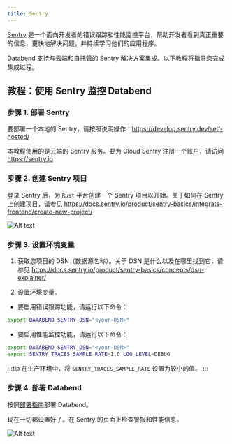 ```yaml
---
title: Sentry
---
```


[Sentry](https://sentry.io/welcome/) 是一个面向开发者的错误跟踪和性能监控平台，帮助开发者看到真正重要的信息，更快地解决问题，并持续学习他们的应用程序。

Databend 支持与云端和自托管的 Sentry 解决方案集成。以下教程将指导您完成集成过程。

## 教程：使用 Sentry 监控 Databend

### 步骤 1. 部署 Sentry

要部署一个本地的 Sentry，请按照说明操作：https://develop.sentry.dev/self-hosted/

本教程使用的是云端的 Sentry 服务。要为 Cloud Sentry 注册一个账户，请访问 https://sentry.io

### 步骤 2. 创建 Sentry 项目

登录 Sentry 后，为 `Rust` 平台创建一个 Sentry 项目以开始。关于如何在 Sentry 上创建项目，请参见 https://docs.sentry.io/product/sentry-basics/integrate-frontend/create-new-project/

![Alt text](@site/docs/public/img/tracing/sentry-rust.png)

### 步骤 3. 设置环境变量

1. 获取您项目的 DSN（数据源名称）。关于 DSN 是什么以及在哪里找到它，请参见 https://docs.sentry.io/product/sentry-basics/concepts/dsn-explainer/

2. 设置环境变量。

  - 要启用错误跟踪功能，请运行以下命令：

  ```bash
  export DATABEND_SENTRY_DSN="<your-DSN>"
  ```

  - 要启用性能监控功能，请运行以下命令：

  ```bash
  export DATABEND_SENTRY_DSN="<your-DSN>"
  export SENTRY_TRACES_SAMPLE_RATE=1.0 LOG_LEVEL=DEBUG
  ```

:::tip
在生产环境中，将 `SENTRY_TRACES_SAMPLE_RATE` 设置为较小的值。
:::

### 步骤 4. 部署 Databend

按照[部署指南](/guides/deploy)部署 Databend。

现在一切都设置好了。在 Sentry 的页面上检查警报和性能信息。

![Alt text](@site/docs/public/img/tracing/sentry-done.png)